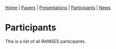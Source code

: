 [Home](README.md) | [Papers](papers.md) | [Presentations](presentations.md) | [Participants](participants.md) | [News](news.md)

# Participants

This is a list of all RAMSES participants.